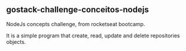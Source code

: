 ## gostack-challenge-conceitos-nodejs

NodeJs concepts challenge, from rocketseat bootcamp.

It is a simple program that create, read, update and delete repositories objects.
